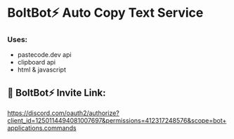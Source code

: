 # BoltBot⚡ Auto Copy Text Service 
### Uses:
- pastecode.dev api
- clipboard api
- html & javascript

## 🔗 BoltBot⚡ Invite Link: 
https://discord.com/oauth2/authorize?client_id=1250114494081007697&permissions=412317248576&scope=bot+applications.commands
